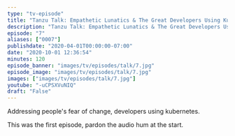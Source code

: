 ```yaml
---
type: "tv-episode"
title: "Tanzu Talk: Empathetic Lunatics & The Great Developers Using Kubernetes Scare"
description: "Tanzu Talk: Empathetic Lunatics & The Great Developers Using Kubernetes Scare"
episode: "7"
aliases: ["0007"]
publishdate: "2020-04-01T00:00:00-07:00"
date: "2020-10-01 12:36:54"
minutes: 120
episode_banner: "images/tv/episodes/talk/7.jpg"
episode_image: "images/tv/episodes/talk/7.jpg"
images: ["images/tv/episodes/talk/7.jpg"]
youtube: "-uCPSXVuNIQ"
draft: "False"
---
```


Addressing people's fear of change, developers using kubernetes.

This was the first episode, pardon the audio hum at the start.